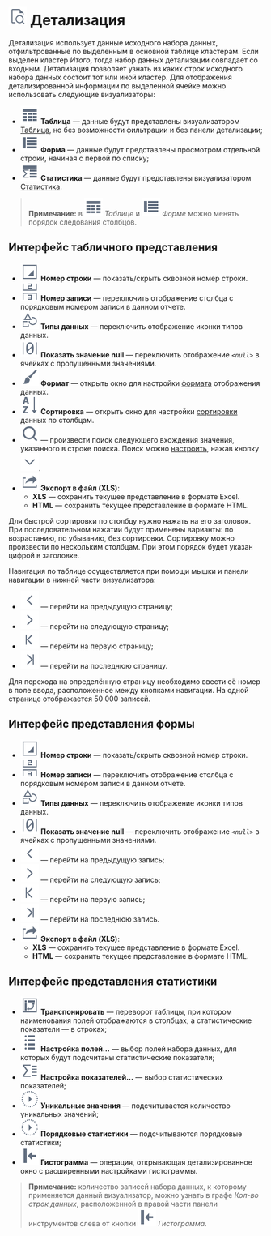 
# ![Детализация](../../images/icons/toolbar-controls/show-fast-viewer_default.svg) Детализация

Детализация использует данные исходного набора данных, отфильтрованные по выделенным в основной таблице кластерам. Если выделен кластер *Итого*, тогда набор данных детализации совпадает со входным. Детализация позволяет узнать из каких строк исходного набора данных состоит тот или иной кластер. Для отображения детализированной информации по выделенной ячейке можно использовать следующие визуализаторы:

* ![Таблица](../../images/icons/cube/detailing/browse_default.svg) **Таблица** — данные будут представлены визуализатором [Таблица](../table/README.md), но без возможности фильтрации и без панели детализации;
* ![Форма](../../images/icons/cube/detailing/form_default.svg) **Форма** —  данные будут представлены просмотром отдельной строки, начиная с первой по списку;
* ![Статистика](../../images/icons/cube/detailing/stat_default.svg) **Статистика** — данные будут представлены визуализатором [Статистика](../statistics/README.md).

> **Примечание:** в ![Таблица](../../images/icons/cube/detailing/browse_default.svg) *Таблице* и ![Форма](../../images/icons/cube/detailing/form_default.svg) *Форме* можно менять порядок следования столбцов.

## Интерфейс табличного представления

* ![Номер строки](../../images/icons/toolbar-controls/grid-row-no_default.svg) **Номер строки** — показать/скрыть сквозной номер строки.
* ![Номер записи](../../images/icons/toolbar-controls/rec-no_default.svg) **Номер записи** — переключить отображение столбца с порядковым номером записи в данном отчете.
* ![Типы данных](../../images/icons/toolbar-controls/show-data-type_default.svg) **Типы данных** — переключить отображение иконки типов данных.
* ![Показать значение null](../../images/icons/toolbar-controls/null-count_default.svg) **Показать значение null** — переключить отображение *`<null>`* в ячейках с пропущенными значениями.
* ![Формат](../../images/icons/toolbar-controls/format_default.svg) **Формат** — открыть окно для настройки [формата](../table/format.md) отображения данных.
* ![Сортировка](../../images/icons/toolbar-controls/sort-asc_default.svg) **Сортировка** — открыть окно для настройки [сортировки](../table/sorting.md) данных по столбцам.
* ![Поиск](../../images/icons/toolbar-controls/zoom_default.svg) — произвести поиск следующего вхождения значения, указанного в строке поиска. Поиск можно [настроить](../table/search.md), нажав кнопку ![Раскрыть](../../images/icons/toolbar-controls/down_default.svg).
* ![Экспорт](../../images/icons/toolbar-controls/export_default.svg) **Экспорт в файл (XLS)**:
   * **XLS** — сохранить текущее представление в формате Excel.
   * **HTML** — сохранить текущее представление в формате HTML.

Для быстрой сортировки по столбцу нужно нажать на его заголовок. При последовательном нажатии будут применены варианты: по возрастанию, по убыванию, без сортировки. Сортировку можно произвести по нескольким столбцам. При этом порядок будет указан цифрой в заголовке.

Навигация по таблице осуществляется при помощи мышки и панели навигации в нижней части визуализатора:

* ![На предыдущую](../../images/icons/toolbar-controls/prev_default.svg) — перейти на предыдущую страницу;
* ![На следующую](../../images/icons/toolbar-controls/next_default.svg) — перейти на следующую страницу;
* ![На первую](../../images/icons/toolbar-controls/first_default.svg) — перейти на первую страницу;
* ![На последнюю](../../images/icons/toolbar-controls/last_default.svg) — перейти на последнюю страницу.

Для перехода на определённую страницу необходимо ввести её номер в поле ввода, расположенное между кнопками навигации. На одной странице отображается 50 000 записей.

## Интерфейс представления формы

* ![Номер строки](../../images/icons/toolbar-controls/grid-row-no_default.svg) **Номер строки** — показать/скрыть сквозной номер строки.
* ![Номер записи](../../images/icons/toolbar-controls/rec-no_default.svg) **Номер записи** — переключить отображение столбца с порядковым номером записи в данном отчете.
* ![Типы данных](../../images/icons/toolbar-controls/show-data-type_default.svg) **Типы данных** — переключить отображение иконки типов данных.
* ![Показать значение null](../../images/icons/toolbar-controls/null-count_default.svg) **Показать значение null** — переключить отображение *`<null>`* в ячейках с пропущенными значениями.
* ![На предыдущую](../../images/icons/toolbar-controls/prev_default.svg) — перейти на предыдущую запись;
* ![На следующую](../../images/icons/toolbar-controls/next_default.svg) — перейти на следующую запись;
* ![На первую](../../images/icons/toolbar-controls/first_default.svg) — перейти на первую запись;
* ![На последнюю](../../images/icons/toolbar-controls/last_default.svg) — перейти на последнюю запись.
* ![Экспорт](../../images/icons/toolbar-controls/export_default.svg) **Экспорт в файл (XLS)**:
   * **XLS** — сохранить текущее представление в формате Excel.
   * **HTML** — сохранить текущее представление в формате HTML.

## Интерфейс представления статистики

* ![Транспонировать](../../images/icons/toolbar-controls/transform_default.svg) **Транспонировать** — переворот таблицы, при котором наименования полей отображаются в столбцах, а статистические показатели — в строках;
* ![Настройка полей](../../images/icons/toolbar-controls/fields-list_default.svg) **Настройка полей…** — выбор полей набора данных, для которых будут подсчитаны статистические показатели;
* ![Настройка показателей](../../images/icons/toolbar-controls/row-sum_default.svg) **Настройка показателей…** — выбор статистических показателей;
* ![Уникальные значения](../../images/icons/toolbar-controls/execute_default.svg) **Уникальные значения** — подсчитывается количество уникальных значений;
* ![Порядковые статистики](../../images/icons/toolbar-controls/execute_default.svg) **Порядковые статистики** — подсчитываются порядковые статистики;
* ![Гистограмма](../../images/icons/toolbar-controls/toggle-left-panel_default.svg) **Гистограмма** — операция, открывающая детализированное окно с расширенными настройками гистограммы.

> **Примечание:** количество записей набора данных, к которому применяется данный визуализатор, можно узнать в графе *Кол-во строк данных*, расположенной в правой части панели инструментов слева от кнопки ![Гистограмма](../../images/icons/toolbar-controls/toggle-left-panel_default.svg) *Гистограмма*.